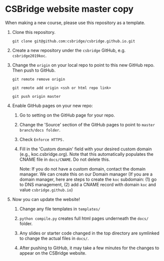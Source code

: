 # CSBridge website master copy

When making a new course, please use this repository as a template.

1. Clone this repository.

    ```git clone git@github.com:csbridge/csbridge.github.io.git```

2. Create a new repository under the ```csbridge``` GitHub, e.g. ```csbridge2019koc```.

3. Change the ```origin``` on your local repo to point to this new GitHub repo. Then push to GitHub.

    ```git remote remove origin```

    ```git remote add origin <ssh or html repo link>```

    ```git push origin master```

4. Enable GitHub pages on your new repo:

    1. Go to setting on the GitHub page for your repo.

    2. Change the 'Source' section of the GitHub pages to point to ```master branch/docs folder```.

    3. Check ```Enforce HTTPS.```

    4. Fill in the 'Custom domain' field with your desired custom domain (e.g., koc.csbridge.org). Note that this automatically populates the CNAME file in ```docs/CNAME```. Do not delete this.

        Note: If you do not have a custom domain, contact the domain manager. We can create this on our Domain manager (If you are a domain manager, here are steps to create the ```koc``` subdomain: (1) go to DNS management, (2) add a CNAME record with domain ```koc``` and value ```csbridge.github.io```)


5. Now you can update the website!

    1. Change any file templates in ```templates/```

    2. ```python compile.py``` creates full html pages underneath the ```docs/``` folder.

    3. Any slides or starter code changed in the top directory are symlinked to change the actual files in ```docs/```.

    4. After pushing to GitHub, it may take a few minutes for the changes to appear on the CSBridge website.
